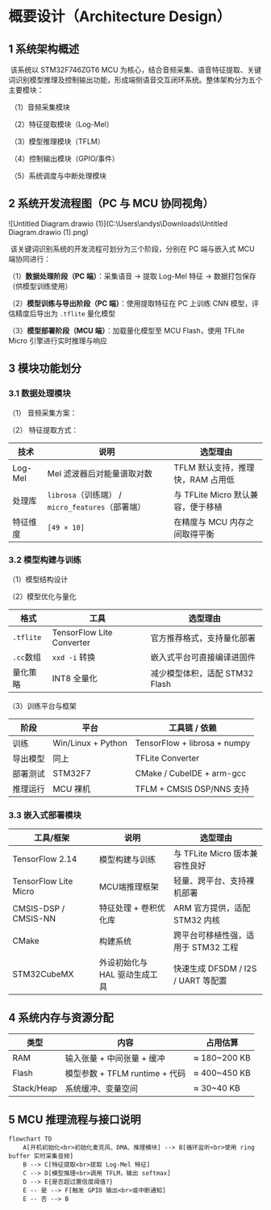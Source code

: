 # 概要设计（Architecture Design）

## 1 系统架构概述

​	该系统以 STM32F746ZGT6 MCU 为核心，结合音频采集、语音特征提取、关键词识别模型推理及控制输出功能，形成端侧语音交互闭环系统。整体架构分为五个主要模块：

​	（1）音频采集模块

​	（2）特征提取模块（Log-Mel）

​	（3）模型推理模块（TFLM）

​	（4）控制输出模块（GPIO/事件）

​	（5）系统调度与中断处理模块



## 2 系统开发流程图（PC 与 MCU 协同视角）

![Untitled Diagram.drawio (1)](C:\Users\andys\Downloads\Untitled Diagram.drawio (1).png)

​	该关键词识别系统的开发流程可划分为三个阶段，分别在 PC 端与嵌入式 MCU 端协同进行：

（1）**数据处理阶段（PC 端）**：采集语音 → 提取 Log-Mel 特征 → 数据打包保存（供模型训练使用）

（2）**模型训练与导出阶段（PC 端）**：使用提取特征在 PC 上训练 CNN 模型，评估精度后导出为 `.tflite` 量化模型

（3）**模型部署阶段（MCU 端）**：加载量化模型至 MCU Flash，使用 TFLite Micro 引擎进行实时推理与响应

## 3 模块功能划分

### 3.1 数据处理模块

（1） 音频采集方案：

（2） 特征提取方式：

| 技术     | 说明                                             | 选型理由                           |
| -------- | ------------------------------------------------ | ---------------------------------- |
| Log-Mel  | Mel 滤波器后对能量谱取对数                       | TFLM 默认支持，推理快，RAM 占用低  |
| 处理库   | `librosa`（训练端） / `micro_features`（部署端） | 与 TFLite Micro 默认兼容，便于移植 |
| 特征维度 | `[49 × 10]`                                      | 在精度与 MCU 内存之间取得平衡      |

### 3.2 模型构建与训练

（1）模型结构设计



（2）模型优化与量化

| 格式      | 工具                      | 选型理由                       |
| --------- | ------------------------- | ------------------------------ |
| `.tflite` | TensorFlow Lite Converter | 官方推荐格式，支持量化部署     |
| `.cc`数组 | `xxd -i` 转换             | 嵌入式平台可直接编译进固件     |
| 量化策略  | INT8 全量化               | 减少模型体积，适配 STM32 Flash |

（3）训练平台与框架

| 阶段     | 平台               | 工具链 / 依赖                |
| -------- | ------------------ | ---------------------------- |
| 训练     | Win/Linux + Python | TensorFlow + librosa + numpy |
| 导出模型 | 同上               | TFLite Converter             |
| 部署测试 | STM32F7            | CMake / CubeIDE + arm-gcc    |
| 推理运行 | MCU 裸机           | TFLM + CMSIS DSP/NNS 支持    |

### 3.3 嵌入式部署模块

| 工具/框架             | 说明                          | 选型理由                            |
| --------------------- | ----------------------------- | ----------------------------------- |
| TensorFlow 2.14       | 模型构建与训练                | 与 TFLite Micro 版本兼容性良好      |
| TensorFlow Lite Micro | MCU端推理框架                 | 轻量、跨平台、支持裸机部署          |
| CMSIS-DSP / CMSIS-NN  | 特征处理 + 卷积优化库         | ARM 官方提供，适配 STM32 内核       |
| CMake                 | 构建系统                      | 跨平台可移植性强，适用于 STM32 工程 |
| STM32CubeMX           | 外设初始化与 HAL 驱动生成工具 | 快速生成 DFSDM / I2S / UART 等配置  |

## 4 系统内存与资源分配

| 类型       | 内容                           | 占用估算     |
| ---------- | ------------------------------ | ------------ |
| RAM        | 输入张量 + 中间张量 + 缓冲     | ≈ 180~200 KB |
| Flash      | 模型参数 + TFLM runtime + 代码 | ≈ 400~450 KB |
| Stack/Heap | 系统缓冲、变量空间             | ≈ 30~40 KB   |

## 5 MCU 推理流程与接口说明

```mermaid
flowchart TD
    A[开机初始化<br>初始化麦克风、DMA、推理模块] --> B[循环监听<br>使用 ring buffer 实时采集音频]
    B --> C[特征提取<br>提取 Log-Mel 特征]
    C --> D[模型推理<br>调用 TFLM，输出 softmax]
    D --> E{是否超过置信度阈值?}
    E -- 是 --> F[触发 GPIO 输出<br>或中断通知]
    E -- 否 --> B
```

